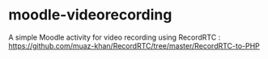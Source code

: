 # moodle-videorecording
A simple Moodle activity for video recording using RecordRTC : https://github.com/muaz-khan/RecordRTC/tree/master/RecordRTC-to-PHP
